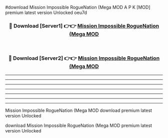 #download Mission Impossible RogueNation (Mega MOD A P K [MOD] premium latest version Unlocked oeu7d 



<div align="center">
<h3>🔴 Download [Server1] 👉👉 <a href="https://apkdownload3.web.app/">Mission Impossible RogueNation (Mega MOD</a></h3><br>

<h3>🔴 Download [Server2] 👉👉 <a href="https://apkdownload3.web.app/">Mission Impossible RogueNation (Mega MOD</a></h3>
</div>





----------------------------------------------------------

----------------------------------------------------------

----------------------------------------------------------

----------------------------------------------------------

----------------------------------------------------------

----------------------------------------------------------

----------------------------------------------------------

Mission Impossible RogueNation (Mega MOD download premium latest version Unlocked

download Mission Impossible RogueNation (Mega MOD premium latest version Unlocked
